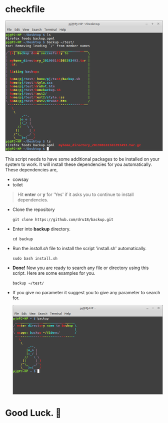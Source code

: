 # checkfile

  ![checkfiler.png](https://github.com/dru18/backup/blob/master/screenshots/backupdone.png)

This script needs to have some additional packages to be installed on your system to work. It will install these dependencies for you automatically. These dependencies are,

- cowsay
- toilet

> Hit **enter** or **y** for 'Yes' if it asks you to continue to install dependencies.

- Clone the repository

  `git clone https://github.com/dru18/backup.git`

- Enter into **backup** directory.

  `cd backup`

- Run the *install.sh* file to install the script 'install.sh' automatically.

  `sudo bash install.sh`

- **Done!** Now you are ready to search any file or directory using this script. Here are some examples for you.

  `backup ~/test/`


- If you give no parameter it suggest you to give any parameter to search for.

  ![screenshot](https://github.com/dru18/backup/blob/master/screenshots/backupnone.png)

# Good Luck. :penguin:
